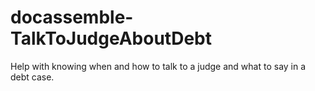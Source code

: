 # docassemble-TalkToJudgeAboutDebt
Help with knowing when and how to talk to a judge and what to say in a debt case.
